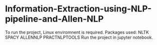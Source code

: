 # Information-Extraction-using-NLP-pipeline-and-Allen-NLP
To run the project, Linux enviromnent is required.    Packages used:  NLTK  SPACY  ALLENNLP  PRACTNLPTOOLS    Run the project in jupyter notebook.
